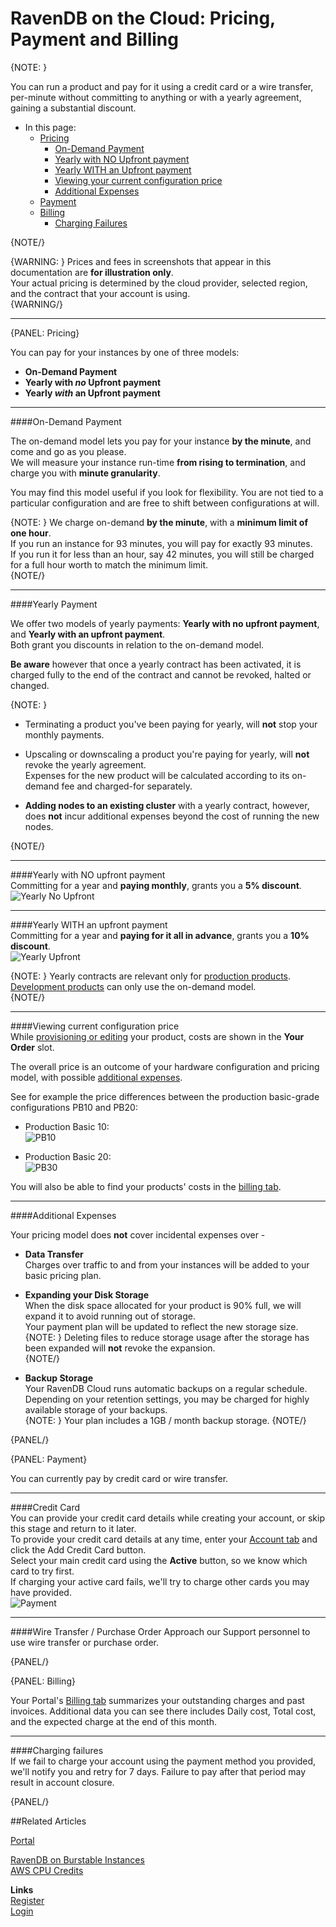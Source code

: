 # RavenDB on the Cloud: Pricing, Payment and Billing

{NOTE: }

You can run a product and pay for it using a credit card or a wire transfer, per-minute without committing to anything 
or with a yearly agreement, gaining a substantial discount.  

* In this page:  
  * [Pricing](../cloud/cloud-pricing-payment-billing#pricing)  
     - [On-Demand Payment](../cloud/cloud-pricing-payment-billing#on-demand-payment)  
     - [Yearly with NO Upfront payment](../cloud/cloud-pricing-payment-billing#yearly-with-no-upfront-payment)  
     - [Yearly WITH an Upfront payment](../cloud/cloud-pricing-payment-billing#yearly-with-an-upfront-payment)  
     - [Viewing your current configuration price](../cloud/cloud-pricing-payment-billing#viewing-current-configuration-price)  
     - [Additional Expenses](../cloud/cloud-pricing-payment-billing#additional-expenses)  
  * [Payment](../cloud/cloud-pricing-payment-billing#payment)  
  * [Billing](../cloud/cloud-pricing-payment-billing#billing)  
    - [Charging Failures](../cloud/cloud-pricing-payment-billing#charging-failures)  

{NOTE/}

{WARNING: }
Prices and fees in screenshots that appear in this documentation are **for illustration only**.  
Your actual pricing is determined by the cloud provider, selected region, and the contract that your account is using.  
{WARNING/}

---

{PANEL: Pricing}

You can pay for your instances by one of three models:  

* **On-Demand Payment**  
* **Yearly with _no_ Upfront payment**  
* **Yearly _with_ an Upfront payment**  

---

####On-Demand Payment  

The on-demand model lets you pay for your instance **by the minute**, and come and go as you please.  
We will measure your instance run-time **from rising to termination**, and charge you with **minute granularity**.  

You may find this model useful if you look for flexibility.  You are not tied to a particular configuration 
and are free to shift between configurations at will. 

{NOTE: }
We charge on-demand **by the minute**, with a **minimum limit of one hour**.  
If you run an instance for 93 minutes, you will pay for exactly 93 minutes.  
If you run it for less than an hour, say 42 minutes, you will still be charged for a full hour worth to match the minimum limit.  
{NOTE/}

---

####Yearly Payment  

We offer two models of yearly payments: **Yearly with no upfront payment**, and **Yearly with an upfront payment**.  
Both grant you discounts in relation to the on-demand model.  

**Be aware** however that once a yearly contract has been activated, it is charged fully to the end of the contract 
and cannot be revoked, halted or changed.  

{NOTE: }

* Terminating a product you've been paying for yearly, will **not** stop your monthly payments.  
  
* Upscaling or downscaling a product you're paying for yearly, will **not** revoke the yearly agreement.  
  Expenses for the new product will be calculated according to its on-demand fee and charged-for separately.  

* **Adding nodes to an existing cluster** with a yearly contract, however, does **not** incur additional expenses 
  beyond the cost of running the new nodes.  

{NOTE/}

---

####Yearly with NO upfront payment  
Committing for a year and **paying monthly**, grants you a **5% discount**.  
![Yearly No Upfront](images/pricing-003-payment-models-yearly-no-upfront.png "Yearly No Upfront")

---

####Yearly WITH an upfront payment  
Committing for a year and **paying for it all in advance**, grants you a **10% discount**.  
![Yearly Upfront](images/pricing-004-payment-models-yearly-upfront.png "Yearly Upfront")

{NOTE: }
Yearly contracts are relevant only for [production products](../cloud/cloud-instances#a-production-cloud-cluster).  
[Development products](../cloud/cloud-instances#a-development-cloud-server) can only use the on-demand model.  
{NOTE/}

---

####Viewing current configuration price  
While [provisioning or editing](../cloud/portal/cloud-portal-products-tab) your product, 
costs are shown in the **Your Order** slot.  

The overall price is an outcome of your hardware configuration and pricing model, 
with possible [additional expenses](../cloud/cloud-pricing-payment-billing#additional-expenses).  

See for example the price differences between the production basic-grade configurations PB10 and PB20:  

* Production Basic 10:  
  ![PB10](images/pricing-001-PB10.png "PB10")  

* Production Basic 20:  
  ![PB30](images/pricing-001-PB30.png "PB30")  
  
You will also be able to find your products' costs in the [billing tab](../cloud/portal/cloud-portal-billing-tab).  

---

####Additional Expenses

Your pricing model does **not** cover incidental expenses over -  

* **Data Transfer**  
  Charges over traffic to and from your instances will be added to your basic pricing plan.  

* **Expanding your Disk Storage**  
  When the disk space allocated for your product is 90% full, we will expand it to avoid running out of storage.  
  Your payment plan will be updated to reflect the new storage size.  
    {NOTE: }
     Deleting files to reduce storage usage after the storage has been expanded will **not** revoke the expansion.  
    {NOTE/}

* **Backup Storage**  
  Your RavenDB Cloud runs automatic backups on a regular schedule.  
  Depending on your retention settings, you may be charged for highly available storage of your backups.  
    {NOTE: }
     Your plan includes a 1GB / month backup storage. 
    {NOTE/}

{PANEL/}

{PANEL: Payment}

You can currently pay by credit card or wire transfer.  

---

####Credit Card  
You can provide your credit card details while creating your account, or skip this stage and return to it later.  
To provide your credit card details at any time, enter your [Account tab](../cloud/portal/cloud-portal-account-tab) 
and click the Add Credit Card button.  
Select your main credit card using the **Active** button, so we know which card to try first.  
If charging your active card fails, we'll try to charge other cards you may have provided.  
![Payment](images/payment.png "Payment")

---

####Wire Transfer / Purchase Order
Approach our Support personnel to use wire transfer or purchase order.

{PANEL/}

{PANEL: Billing}

Your Portal's [Billing tab](../cloud/portal/cloud-portal-billing-tab) summarizes your 
outstanding charges and past invoices. Additional data you can see there includes Daily cost, Total 
cost, and the expected charge at the end of this month.  

---

####Charging failures  
If we fail to charge your account using the payment method you provided, we'll notify 
you and retry for 7 days. Failure to pay after that period may result in account closure. 

{PANEL/}


##Related Articles
  
[Portal](../cloud/portal/cloud-portal)  
  
[RavenDB on Burstable Instances](https://ayende.com/blog/187681-B/running-ravendb-on-burstable-cloud-instances)  
[AWS CPU Credits](https://docs.aws.amazon.com/AWSEC2/latest/UserGuide/burstable-credits-baseline-concepts.html)  

**Links**  
[Register]( https://cloud.ravendb.net/user/register)  
[Login]( https://cloud.ravendb.net/user/login)  
